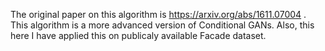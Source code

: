 The original paper on this algorithm is https://arxiv.org/abs/1611.07004 . This algorithm is a more advanced version of Conditional GANs.
Also, this here I have applied this on publicaly available Facade dataset. 

